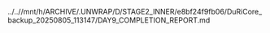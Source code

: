 ../..//mnt/h/ARCHIVE/.UNWRAP/D/STAGE2_INNER/e8bf24f9fb06/DuRiCore_backup_20250805_113147/DAY9_COMPLETION_REPORT.md